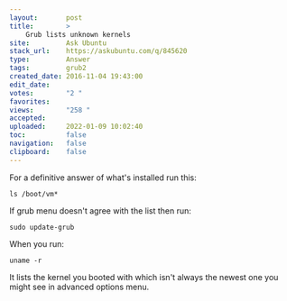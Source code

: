 ```yaml
---
layout:       post
title:        >
    Grub lists unknown kernels
site:         Ask Ubuntu
stack_url:    https://askubuntu.com/q/845620
type:         Answer
tags:         grub2
created_date: 2016-11-04 19:43:00
edit_date:    
votes:        "2 "
favorites:    
views:        "258 "
accepted:     
uploaded:     2022-01-09 10:02:40
toc:          false
navigation:   false
clipboard:    false
---
```


For a definitive answer of what's installed run this:

``` 
ls /boot/vm*

```

If grub menu doesn't agree with the list then run:

``` 
sudo update-grub

```

When you run:

``` 
uname -r

```

It lists the kernel you booted with which isn't always the newest one you might see in advanced options menu.
